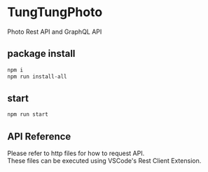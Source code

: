 # TungTungPhoto

Photo Rest API and GraphQL API

## package install

```sh
npm i
npm run install-all
```

## start

```sh
npm run start
```

## API Reference

Please refer to http files for how to request API.<br>
These files can be executed using VSCode's Rest Client Extension.
